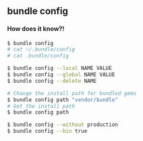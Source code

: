 ##  bundle config

#### How does it know?!

```bash
$ bundle config
# cat ~/.bundle/config
# cat .bundle/config
```

```bash
$ bundle config --local NAME VALUE
$ bundle config --global NAME VALUE
$ bundle config --delete NAME
```

```bash
# Change the install path for bundled gems
$ bundle config path "vendor/bundle"
# Get the install path
$ bundle config path

$ bundle config --without production
$ bundle config --bin true
```
